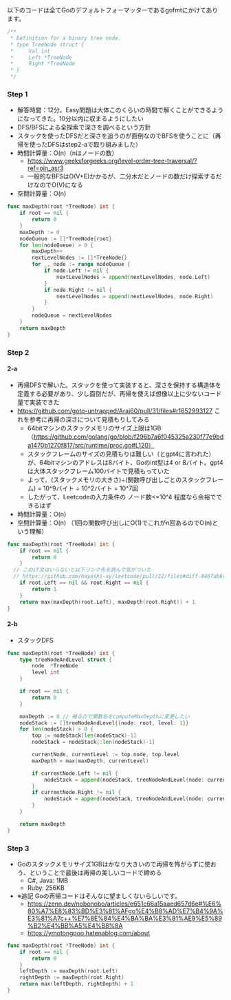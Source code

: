 以下のコードは全てGoのデフォルトフォーマッターであるgofmtにかけてあります。

```Go
/**
 * Definition for a binary tree node.
 * type TreeNode struct {
 *     Val int
 *     Left *TreeNode
 *     Right *TreeNode
 * }
 */
```

### Step 1
- 解答時間：12分。Easy問題は大体このくらいの時間で解くことができるようになってきた。10分以内に収まるようにしたい
- DFS/BFSによる全探索で深さを調べるという方針
- スタックを使ったDFSだと深さを追うのが面倒なのでBFSを使うことに（再帰を使ったDFSはstep2-aで取り組みました）
- 時間計算量：O(n)（nはノードの数）
  - https://www.geeksforgeeks.org/level-order-tree-traversal/?ref=oin_asr3
  - 一般的なBFSはO(V+E)かかるが、二分木だとノードの数だけ探索するだけなのでO(V)になる
- 空間計算量：O(n)

```Go
func maxDepth(root *TreeNode) int {
	if root == nil {
		return 0
	}
	maxDepth := 0
	nodeQueue := []*TreeNode{root}
	for len(nodeQueue) > 0 {
		maxDepth++
		nextLevelNodes := []*TreeNode{}
		for _, node := range nodeQueue {
			if node.Left != nil {
				nextLevelNodes = append(nextLevelNodes, node.Left)
			}
			if node.Right != nil {
				nextLevelNodes = append(nextLevelNodes, node.Right)
			}
		}
		nodeQueue = nextLevelNodes
	}
	return maxDepth
}
```

### Step 2
#### 2-a
- 再帰DFSで解いた。スタックを使って実装すると、深さを保持する構造体を定義する必要があり、少し面倒だが、再帰を使えば想像以上に少ないコード量で実装できた
- https://github.com/goto-untrapped/Arai60/pull/31/files#r1652993127 これを参考に再帰の深さについて見積もりしてみる
  - 64bitマシンのスタックメモリのサイズ上限は1GB（https://github.com/golang/go/blob/f296b7a6f045325a230f77e9bda1470b1270f817/src/runtime/proc.go#L120）
  - スタックフレームのサイズの見積もりは難しい（とgpt4に言われた）が、64bitマシンのアドレスは8バイト、Goのint型は4 or 8バイト。gpt4は大体スタックフレーム100バイトで見積もっていた
  - よって、(スタックメモリの大きさ)÷(関数呼び出しごとのスタックフレーム) = 10^9バイト ÷ 10^2バイト = 10^7回
  - したがって、Leetcodeの入力条件の ノード数<=10^4 程度なら余裕でできるはず
- 時間計算量：O(n)
- 空間計算量：O(n) （1回の関数呼び出しにO(1)でこれがn回あるのでO(n)という理解）

```Go
func maxDepth(root *TreeNode) int {
	if root == nil {
		return 0
	}
  // このif文はいらないと以下リンク先を読んで気がついた
  // https://github.com/hayashi-ay/leetcode/pull/22/files#diff-8467ab6cc6ececb3404ca05d2600450ca5cada8cd06ac2add723c558b796275aR10-R15
	if root.Left == nil && root.Right == nil {
		return 1
	}
	return max(maxDepth(root.Left), maxDepth(root.Right)) + 1
}
```

#### 2-b
- スタックDFS

```Go
func maxDepth(root *TreeNode) int {
	type treeNodeAndLevel struct {
		node  *TreeNode
		level int
	}

	if root == nil {
		return 0
	}

	maxDepth := 0 // 被るので関数名をcomputeMaxDepthに変更したい
	nodeStack := []treeNodeAndLevel{{node: root, level: 1}}
	for len(nodeStack) > 0 {
		top := nodeStack[len(nodeStack)-1]
		nodeStack = nodeStack[:len(nodeStack)-1]

		currentNode, currentLevel := top.node, top.level
		maxDepth = max(maxDepth, currentLevel)

		if currentNode.Left != nil {
			nodeStack = append(nodeStack, treeNodeAndLevel{node: currentNode.Left, level: currentLevel + 1})
		}
		if currentNode.Right != nil {
			nodeStack = append(nodeStack, treeNodeAndLevel{node: currentNode.Right, level: currentLevel + 1})
		}
	}

	return maxDepth
}
```

### Step 3
- Goのスタックメモリサイズ1GBはかなり大きいので再帰を怖がらずに使おう、ということで最後は再帰の美しいコードで締める
  - C#, Java: 1MB
  - Ruby: 256KB
- ※追記 Goの再帰コードはそんなに望ましくないらしいです。
  - https://zenn.dev/nobonobo/articles/e651c66a15aaed657d6e#%E6%80%A7%E8%83%BD%E3%81%AFgo%E4%B8%AD%E7%B4%9A%E3%81%A7c++%E7%8E%84%E4%BA%BA%E3%81%AE9%E5%89%B2%E4%BB%A5%E4%B8%8A
  - https://ymotongpoo.hatenablog.com/about

```Go
func maxDepth(root *TreeNode) int {
	if root == nil {
		return 0
	}
	leftDepth := maxDepth(root.Left)
	rightDepth := maxDepth(root.Right)
	return max(leftDepth, rightDepth) + 1
}
```
